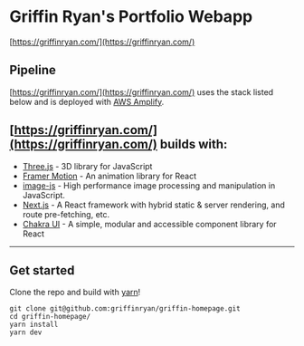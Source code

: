 # Griffin Ryan's Portfolio Webapp

[https://griffinryan.com/](https://griffinryan.com/)

## Pipeline

[https://griffinryan.com/](https://griffinryan.com/) uses the stack listed below and is deployed with [AWS Amplify](https://github.com/aws-amplify/amplify-js).

## [https://griffinryan.com/](https://griffinryan.com/) builds with:

- [Three.js](https://threejs.org/) - 3D library for JavaScript
- [Framer Motion](https://www.framer.com/motion/) - An animation library for React
- [image-js](https://github.com/image-js/image-js) - High performance image processing and manipulation in JavaScript.
- [Next.js](https://nextjs.org/) - A React framework with hybrid static & server rendering, and route pre-fetching, etc.
- [Chakra UI](https://chakra-ui.com/) - A simple, modular and accessible component library for React

---

## Get started

Clone the repo and build with [yarn](https://yarnpkg.com//)!

    git clone git@github.com:griffinryan/griffin-homepage.git
    cd griffin-homepage/
    yarn install
    yarn dev
